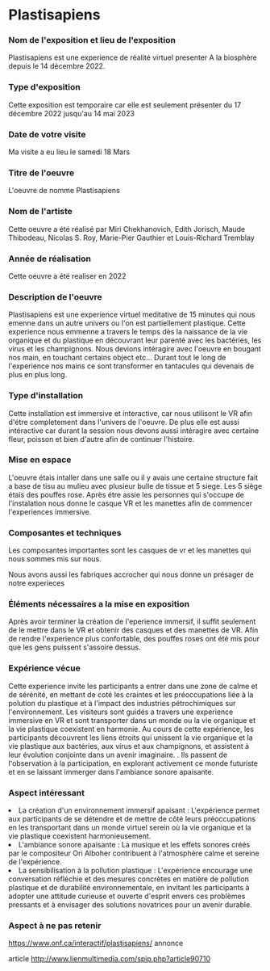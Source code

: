 
<h1>Plastisapiens</h1>

<h3>Nom de l'exposition et lieu de l'exposition</h3>

Plastisapiens est une experience de réalité virtuel presenter A la biosphère depuis le 14 décembre 2022. 

<h3>Type d'exposition</h3>
Cette exposition est temporaire car elle est seulement présenter du 17 décembre 2022 jusqu'au 14 mai 2023

<h3>Date de votre visite</h3>
Ma visite a eu lieu le samedi 18 Mars

<h3>Titre de l'oeuvre</h3>
L'oeuvre de nomme Plastisapiens

<h3>Nom de l'artiste</h3>
Cette oeuvre a été réalisé par Miri Chekhanovich, Edith Jorisch, Maude Thibodeau, Nicolas S. Roy, Marie-Pier Gauthier et Louis-Richard Tremblay

<h3>Année de réalisation</h3>
Cette oeuvre a été realiser en 2022

<h3>Description de l'oeuvre</h3>

Plastisapiens est une experience virtuel meditative de 15 minutes qui nous emenne dans un autre univers ou l'on est partiellement plastique. Cette experience nous emmenne a travers le temps dès la naissance de la vie organique et du plastique en découvrant leur parenté avec les bactéries, les virus et les champignons. Nous devions intéragire avec l'oeuvre en bougant nos main, en touchant certains object etc... Durant tout le long de l'experience nos mains ce sont transformer en tantacules qui devenais de plus en plus long.

<h3>Type d'installation</h3>
Cette installation est immersive et interactive, car nous utilisont le VR afin d'étre completement dans l'univers de l'oeuvre. De plus elle est aussi intéractive car durant la session nous devons aussi intéragire avec certaine fleur, poisson et bien d'autre afin de continuer l'histoire. 

<h3>Mise en espace</h3>

L'oeuvre étais intaller dans une salle ou il y avais une certaine structure fait a base de tisu au mulieu avec plusieur bulle de tissue et 5 siege. Les 5 siège étais des pouffes rose. Après étre assie les personnes qui s'occupe de l'instalation nous donne le casque VR et les manettes afin de commencer l'experiences immersive. 

<h3>Composantes et techniques</h3>

Les composantes importantes sont les casques de vr et les manettes qui nous sommes mis sur nous.

Nous avons aussi les fabriques accrocher qui nous donne un présager de notre experieces

<h3>Éléments nécessaires a la mise en exposition</h3>

Après avoir terminer la création de l'eperience immersif, il suffit seulement de le mettre dans le VR et obtenir des casques et des manettes de VR. Afin de rendre l'experience plus confortable, des pouffes roses ont été mis pour que les gens puissent s'assoire dessus.

<h3>Expérience vécue</h3>
Cette experience invite les participants a entrer dans une zone de calme et de sérénité, en mettant de coté les craintes et les préoccupations liée  à la polution du plastique et à l'impact des industries pétrochimiques sur l'environnement. Les visiteurs sont guidés a travers une experience immersive en VR et sont transporter dans un monde ou la vie organique et la vie plastique coexistent en harmonie. Au cours de cette expérience, les participants découvrent les liens étroits qui unissent la vie organique et la vie plastique aux bactéries, aux virus et aux champignons, et assistent à leur évolution conjointe dans un avenir imaginaire. . Ils passent de l'observation à la participation, en explorant activement ce monde futuriste et en se laissant immerger dans l'ambiance sonore apaisante. 

<h3>Aspect intéressant</h3>

<li>La création d'un environnement immersif apaisant : L'expérience permet aux participants de se détendre et de mettre de côté leurs préoccupations en les transportant dans un monde virtuel serein où la vie organique et la vie plastique coexistent harmonieusement.</li>

 <li>L'ambiance sonore apaisante : La musique et les effets sonores créés par le compositeur Ori Alboher contribuent à l'atmosphère calme et sereine de l'expérience.</li>


 <li>La sensibilisation à la pollution plastique : L'expérience encourage une conversation réfléchie et des mesures concrètes en matière de pollution plastique et de durabilité environnementale, en invitant les participants à adopter une attitude curieuse et ouverte d'esprit envers ces problèmes pressants et à envisager des solutions novatrices pour un avenir durable.</li>




<h3>Aspect à ne pas retenir</h3>



https://www.onf.ca/interactif/plastisapiens/
annonce



article
http://www.lienmultimedia.com/spip.php?article90710
